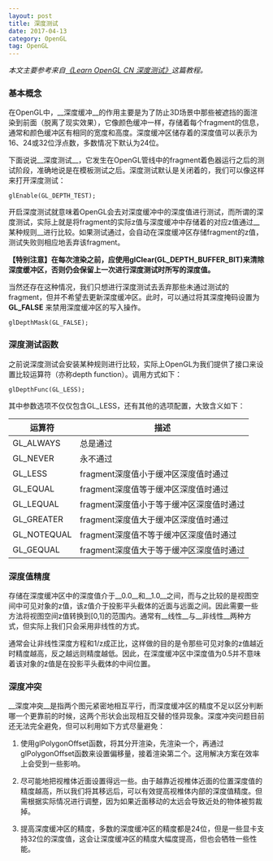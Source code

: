 ```yaml
---
layout: post
title: 深度测试
date: 2017-04-13
category: OpenGL
tag: OpenGL
---
```


_本文主要参考来自[《Learn OpenGL CN 深度测试》](https://learnopengl-cn.github.io/04%20Advanced%20OpenGL/01%20Depth%20testing/)这篇教程。_

### 基本概念

在OpenGL中，__深度缓冲__的作用主要是为了防止3D场景中那些被遮挡的面渲染到前面（脱离了现实效果），它像颜色缓冲一样，存储着每个fragment的信息，通常和颜色缓冲区有相同的宽度和高度。深度缓冲区储存着的深度值可以表示为16、24或32位浮点数，多数情况下默认为24位。

下面说说__深度测试__，它发生在OpenGL管线中的fragment着色器运行之后的测试阶段，准确地说是在模板测试之后。深度测试默认是关闭着的，我们可以像这样来打开深度测试：

	glEnable(GL_DEPTH_TEST);

开启深度测试就意味着OpenGL会去对深度缓冲中的深度值进行测试，而所谓的深度测试，实际上就是将fragment的实际z值与深度缓冲中存储着的对应z值通过__某种规则__进行比较。如果测试通过，会自动在深度缓冲区存储fragment的z值，测试失败则相应地丢弃该fragment。

__【特别注意】在每次渲染之前，应使用glClear(GL_DEPTH_BUFFER_BIT)来清除深度缓冲区，否则仍会保留上一次进行深度测试时所写的深度值。__

当然还存在这种情况，我们只想进行深度测试去丢弃那些未通过测试的fragment，但并不希望去更新深度缓冲区。此时，可以通过将其深度掩码设置为 __GL_FALSE__ 来禁用深度缓冲区的写入操作。

	glDepthMask(GL_FALSE);

<!-- more -->

### 深度测试函数

之前说深度测试会安装某种规则进行比较，实际上OpenGL为我们提供了接口来设置比较运算符（亦称depth function）。调用方式如下：

	glDepthFunc(GL_LESS);

其中参数选项不仅仅包含GL_LESS，还有其他的选项配置，大致含义如下：

| 运算符 | 描述  |
| ----- | ----  |
| GL_ALWAYS | 总是通过 |
| GL_NEVER | 永不通过 |
| GL_LESS | fragment深度值小于缓冲区深度值时通过 |
| GL_EQUAL | fragment深度值等于缓冲区深度值时通过 |
| GL_LEQUAL | fragment深度值小于等于缓冲区深度值时通过 |
| GL_GREATER | fragment深度值大于缓冲区深度值时通过 |
| GL_NOTEQUAL | fragment深度值不等于缓冲区深度值时通过 |
| GL_GEQUAL | fragment深度值大于等于缓冲区深度值时通过 |

### 深度值精度

存储在深度缓冲区中的深度值介于__0.0__和__1.0__之间，而与之比较的是视图空间中可见对象的z值，该z值介于投影平头截体的近面与远面之间。因此需要一些方法将视图空间z值转换到[0,1]的范围内。通常有__线性__与__非线性__两种方式，但实际上我们只会采用非线性的方式。

通常会让非线性深度方程和1/z成正比，这样做的目的是令那些可见对象的z值越近时精度越高，反之越远则精度越低。因此，在深度缓冲区中深度值为0.5并不意味着该对象的z值是在投影平头截体的中间位置。

### 深度冲突

__深度冲突__是指两个图元紧密地相互平行，而深度缓冲区的精度不足以区分判断哪一个更靠前的时候，这两个形状会出现相互交替的怪异现象。深度冲突问题目前还无法完全避免，但可以利用如下方式尽量避免：

1. 使用glPolygonOffset函数，将其分开渲染，先渲染一个，再通过glPolygonOffset函数来设置偏移量，接着渲染第二个。这用解决方案在效率上会受到一些影响。

2. 尽可能地把视椎体近面设置得远一些。由于越靠近视椎体近面的位置深度值的精度越高，所以我们将其移远后，可以有效提高视椎体内部的深度值精度。但需根据实际情况进行调整，因为如果近面移动的太远会导致近处的物体被剪裁掉。

3. 提高深度缓冲区的精度，多数的深度缓冲区的精度都是24位，但是一些显卡支持32位的深度值，这会让深度缓冲区的精度大幅度提高，但也会牺牲一些性能。